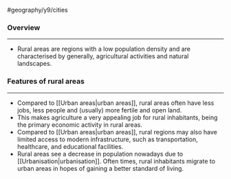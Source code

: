 #geography/y9/cities 

### Overview
---
- Rural areas are regions with a low population density and are characterised by generally, agricultural activities and natural landscapes.

### Features of rural areas
---
- Compared to [[Urban areas|urban areas]], rural areas often have less jobs, less people and (usually) more fertile and open land. 
- This makes agriculture a very appealing job for rural inhabitants, being the primary economic activity in rural areas.
- Compared to [[Urban areas|urban areas]], rural regions may also have limited access to modern infrastructure, such as transportation, healthcare, and educational facilities.
- Rural areas see a decrease in population nowadays due to [[Urbanisation|urbanisation]]. Often times, rural inhabitants migrate to urban areas in hopes of gaining a better standard of living.